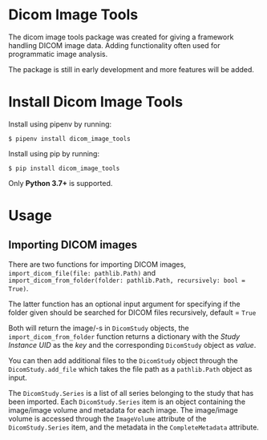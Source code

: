 # Dicom Image Tools 
The dicom image tools package was created for giving a framework handling DICOM image data. Adding functionality often used for programmatic image analysis.

The package is still in early development and more features will be added.

# Install Dicom Image Tools

Install using pipenv by running:

``
$ pipenv install dicom_image_tools
``

Install using pip by running:

``
$ pip install dicom_image_tools
``

Only **Python 3.7+** is supported.

# Usage

## Importing DICOM images
There are two functions for importing DICOM images, ``import_dicom_file(file: pathlib.Path)`` and ``import_dicom_from_folder(folder: pathlib.Path, recursively: bool = True)``.

The latter function has an optional input argument for specifying if the folder given should be searched for DICOM files recursively, default = ``True`` 

Both will return the image/-s in ``DicomStudy`` objects, the ``import_dicom_from_folder`` function returns a dictionary with the _Study Instance UID_ as the _key_ and the corresponding ``DicomStudy`` object as _value_.

You can then add additional files to the ``DicomStudy`` object through the ``DicomStudy.add_file`` which takes the file path as a ``pathlib.Path`` object as input.

The ``DicomStudy.Series`` is a list of all series belonging to the study that has been imported. Each ``DicomStudy.Series`` item is an object containing the image/image volume and metadata for each image. The image/image volume is accessed through the ``ImageVolume`` attribute of the ``DicomStudy.Series`` item, and the metadata in the ``CompleteMetadata`` attribute.